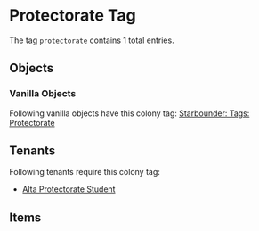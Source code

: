 # Protectorate Tag

The tag `protectorate` contains 1 total entries.

## Objects

### Vanilla Objects

Following vanilla objects have this colony tag: [Starbounder: Tags: Protectorate](https://starbounder.org/Tag:Protectorate)

## Tenants

Following tenants require this colony tag:

- [Alta Protectorate Student](https://ceterai.github.io/MyEnternia/Wiki/AltaProtectorateStudent)

## Items
